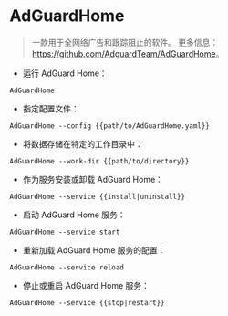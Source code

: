 # AdGuardHome

> 一款用于全网络广告和跟踪阻止的软件。
> 更多信息：<https://github.com/AdguardTeam/AdGuardHome>。

- 运行 AdGuard Home：

`AdGuardHome`

- 指定配置文件：

`AdGuardHome --config {{path/to/AdGuardHome.yaml}}`

- 将数据存储在特定的工作目录中：

`AdGuardHome --work-dir {{path/to/directory}}`

- 作为服务安装或卸载 AdGuard Home：

`AdGuardHome --service {{install|uninstall}}`

- 启动 AdGuard Home 服务：

`AdGuardHome --service start`

- 重新加载 AdGuard Home 服务的配置：

`AdGuardHome --service reload`

- 停止或重启 AdGuard Home 服务：

`AdGuardHome --service {{stop|restart}}`